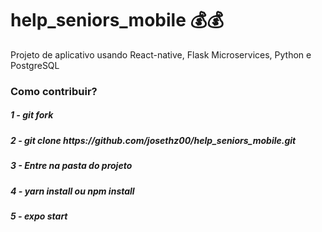 # help_seniors_mobile     :moneybag::moneybag:
Projeto de aplicativo usando React-native, Flask Microservices, Python e PostgreSQL
<br>
<h3>Como contribuir?</h3>

<h5>1 - git fork</h5>
<h5>2 - git clone https://github.com/josethz00/help_seniors_mobile.git</h5>
<h5>3 - Entre na pasta do projeto </h5>
<h5>4 - yarn install ou npm install </h5>
<h5>5 - expo start </h5>
